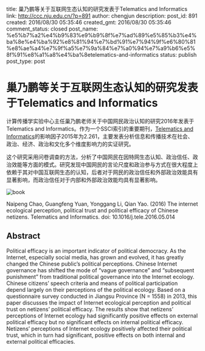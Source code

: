 title: 巢乃鹏等关于互联网生态认知的研究发表于Telematics and Informatics
link: http://ccc.nju.edu.cn/?p=891
author: chengjun
description: 
post_id: 891
created: 2016/08/30 05:35:46
created_gmt: 2016/08/30 05:35:46
comment_status: closed
post_name: %e5%b7%a2%e4%b9%83%e9%b9%8f%e7%ad%89%e5%85%b3%e4%ba%8e%e4%ba%92%e8%81%94%e7%bd%91%e7%94%9f%e6%80%81%e8%ae%a4%e7%9f%a5%e7%9a%84%e7%a0%94%e7%a9%b6%e5%8f%91%e8%a1%a8%e4%ba%8etelematics-and-informatics
status: publish
post_type: post

# 巢乃鹏等关于互联网生态认知的研究发表于Telematics and Informatics

计算传播学实验中心主任巢乃鹏老师关于中国网民政治认知的研究2016年发表于Telematics and Informatics。作为一个SSCI索引的重要期刊，[Telematics and Informatics](http://www.journals.elsevier.com/telematics-and-informatics)的影响因子2015年为2.261，主要发表分析信息和传播技术在社会、政治、经济、政治和文化多个维度影响力的实证研究。

这个研究采用问卷调查的方法，分析了中国网民在因特网生态认知、政治信任、政治效能等方面的模式。研究发现中国网民的言论尺度和政治参与方式在很大程度上依赖于其对中国互联网生态的认知，后者对于网民的政治信任和外部政治效能具有显著影响，而政治信任对于内部和外部政治效能均具有显著影响。

![book](/wp-content/uploads/2015/09/book1-300x188.jpg)

Naipeng Chao, Guangfeng Yuan, Yonggang Li, Qian Yao. (2016) The internet ecological perception, political trust and political efficacy of Chinese netizens. Telematics and Informatics. doi: 10.1016/j.tele.2016.05.014

## Abstract

Political efficacy is an important indicator of political democracy. As the Internet, especially social media, has grown and evolved, it has greatly changed the Chinese public’s political perceptions. Chinese Internet governance has shifted the mode of “vague governance” and “subsequent punishment” from traditional political governance into the Internet ecology. Chinese citizens’ speech criteria and means of political participation depend largely on their perceptions of the political ecology. Based on a questionnaire survey conducted in Jiangsu Province (N = 1558) in 2013, this paper discusses the impact of Internet ecological perception and political trust on netizens’ political efficacy. The results show that netizens’ perceptions of Internet ecology had significantly positive effects on external political efficacy but no significant effects on internal political efficacy. Netizens’ perceptions of Internet ecology positively affected their political trust, which in turn had significant, positive effects on both internal and external political efficacies.